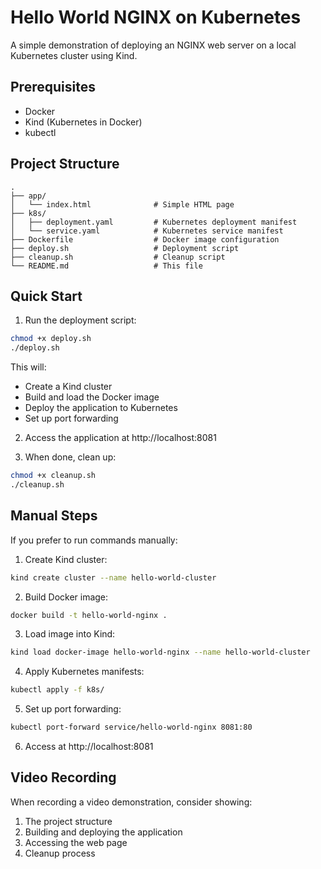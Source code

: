 # Hello World NGINX on Kubernetes

A simple demonstration of deploying an NGINX web server on a local Kubernetes cluster using Kind.

## Prerequisites

- Docker
- Kind (Kubernetes in Docker)
- kubectl

## Project Structure

```
.
├── app/
│   └── index.html              # Simple HTML page
├── k8s/
│   ├── deployment.yaml         # Kubernetes deployment manifest
│   └── service.yaml            # Kubernetes service manifest
├── Dockerfile                  # Docker image configuration
├── deploy.sh                   # Deployment script
├── cleanup.sh                  # Cleanup script
└── README.md                   # This file
```

## Quick Start

1. Run the deployment script:

```bash
chmod +x deploy.sh
./deploy.sh
```

This will:
- Create a Kind cluster
- Build and load the Docker image
- Deploy the application to Kubernetes
- Set up port forwarding

2. Access the application at http://localhost:8081

3. When done, clean up:

```bash
chmod +x cleanup.sh
./cleanup.sh
```

## Manual Steps

If you prefer to run commands manually:

1. Create Kind cluster:
```bash
kind create cluster --name hello-world-cluster
```

2. Build Docker image:
```bash
docker build -t hello-world-nginx .
```

3. Load image into Kind:
```bash
kind load docker-image hello-world-nginx --name hello-world-cluster
```

4. Apply Kubernetes manifests:
```bash
kubectl apply -f k8s/
```

5. Set up port forwarding:
```bash
kubectl port-forward service/hello-world-nginx 8081:80
```

6. Access at http://localhost:8081

## Video Recording

When recording a video demonstration, consider showing:
1. The project structure
2. Building and deploying the application
3. Accessing the web page
4. Cleanup process 